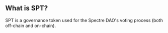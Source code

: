 ## What is SPT?

SPT is a governance token used for the Spectre DAO's voting process (both off-chain and on-chain).

